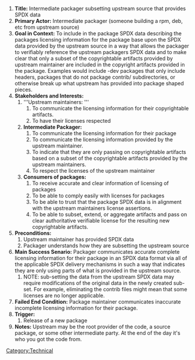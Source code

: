 1.  **Title:** Intermediate packager subsetting upstream source that
    provides SPDX data
2.  **Primary Actor:** Intermediate packager (someone building a rpm,
    deb, etc from upstream source)
3.  **Goal in Context:** To include in the package SPDX data describing
    the packages licensing information for the package base upon the
    SPDX data provided by the upstream source in a way that allows the
    packager to verifiably reference the upstream packagers SPDX data
    and to make clear that only a subset of the copyrightable artifacts
    provided by upstream maintainer are included in the copyright
    artifacts provided in the package. Examples would include -dev
    packages that only include headers, packages that do not package
    contrib/ subdirectories, or otherwise break up what upstream has
    provided into package shaped pieces.
4.  **Stakeholders and Interests:**
    1.  '''Upstream maintainers: '''
        1.  To communicate the licensing information for their
            copyrightable artifacts.
        2.  To have their licenses respected
    2.  **Intermediate Packager:**
        1.  To communicate the licensing information for their package
        2.  To communicate the licensing information provided by the
            upstream maintainer.
        3.  To indicate that they are only passing on copyrightable
            artifacts based on a subset of the copyrightable artifacts
            provided by the upstream maintainers.
        4.  To respect the licenses of the upstream maintainer
    3.  **Consumers of packages:**
        1.  To receive accurate and clear information of licensing of
            packages
        2.  To be able to comply easily with licenses for packages
        3.  To be able to trust that the package SPDX data is in
            alignment with the upstream maintainers license assertions.
        4.  To be able to subset, extend, or aggregate artifacts and
            pass on clear authoritative verifiable license for the
            resulting new copyrightable artifacts.
5.  **Preconditions:**
    1.  Upstream maintainer has provided SPDX data
    2.  Packager understands how they are subsetting the upstream source
6.  **Main Success Senario:** Packager communicates accurate complete
    licensing information for their package in an SPDX data format via
    all of the applicable SPDX delivery mechanisms in such a way that
    indicates they are only using parts of what is provided in the
    upstream source.
    1.  NOTE: sub-setting the data from the upstream SPDX data may
        require modifications of the original data in the newly created
        sub-set. For example, eliminating the contrib files might mean
        that some licenses are no longer applicable.
7.  **Failed End Condition:** Package maintainer communicates inaccurate
    incomplete licensing information for their package.
8.  **Trigger:**
    1.  Release of a new package
9.  **Notes:** Upstream may be the root provider of the code, a source
    package, or some other intermediate party. At the end of the day
    it's who you got the code from.

[Category:Technical](Category:Technical "wikilink")
